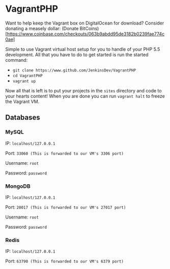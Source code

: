 # VagrantPHP

Want to help keep the Vagrant box on DigitalOcean for download?  Consider donating a measely dollar: (Donate BitCoins)[https://www.coinbase.com/checkouts/063b9abdd95de3182b0239fae774c0ae]

Simple to use Vagrant virtual host setup for you to handle of your PHP 5.5 development. All that you have to do to get started is run the started command:

* `git clone https://www.github.com/JenkinsDev/VagrantPHP`
* `cd VagrantPHP`
* `vagrant up`

Now all that is left is to put your projects in the `sites` directory and code to your hearts content! When you are done you can run `vagrant halt` to freeze the Vagrant VM.

## Databases


### MySQL

IP: `localhost/127.0.0.1`

Port: `33060 (This is forwarded to our VM's 3306 port)`

Username: `root`

Password: `password`


### MongoDB

IP: `localhost/127.0.0.1`

Port: `20017 (This is forwarded to our VM's 27017 port)`

Username: `root`

Password: `password`


### Redis

IP: `localhost/127.0.0.1`

Port: `63790 (This is forwarded to our VM's 6379 port)`

